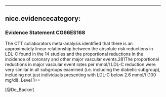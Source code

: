 
---
nice.evidencecategory: 
---

### Evidence Statement CG66ES168
The CTT collaborators meta-analysis identified that there is an approximately linear relationship between the absolute risk reductions in LDL-C found in the 14 studies and the proportional reductions in the incidence of coronary and other major vascular events.281The proportional reductions in major vascular event rates per mmol/l LDL-C reduction were very similar in all subgroups examined (i.e. including the diabetic subgroup), including not just individuals presenting with LDL-C below 2.6 mmol/l (100 mg/dl). Level 1++

[@De_Backer]


